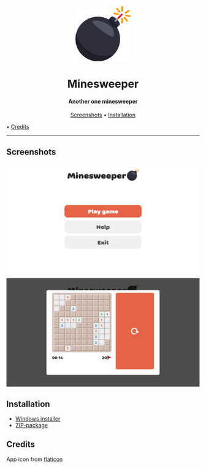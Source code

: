 <p align="center"><img src="assets/icon.png" width="144"></p> 
<h1 align="center"><b>Minesweeper</b></h1>
<h4 align="center">Another one minesweeper</h4>

<p align="center"><a href="#screenshots">Screenshots</a> &bull; <a href="#installation">Installation</a></p> &bull; <a href="#credits">Credits</a></p>
<hr>

## Screenshots

<p align="center"><img src="assets/screenshot1.png" width="700"></p>
<p align="center"><img src="assets/screenshot2.png" width="700"></p>

## Installation

* <a href="https://github.com/pink-eye/Minesweeper/releases/download/v1.0.0/setup_minesweeper-1.0.0.exe" alt="link to exe file">Windows installer</a>
* <a href="https://github.com/pink-eye/Minesweeper/releases/download/v1.0.0/minesweeper-1.0.0.zip" alt="link to exe file">ZIP-package</a>

## Credits

App icon from <a href="flaticon.com" alt="link to flaticon">flaticon</a>
